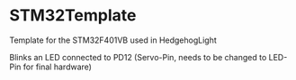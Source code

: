 # STM32Template

Template for the STM32F401VB used in HedgehogLight

Blinks an LED connected to PD12 (Servo-Pin, needs to be changed to LED-Pin for final hardware)
